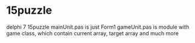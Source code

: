 # 15puzzle
delphi 7 15puzzle
mainUnit.pas is just Form1
gameUnit.pas is module with game class, which contain current array, target array and much more
